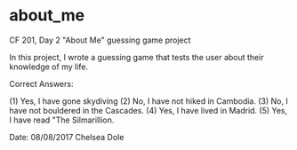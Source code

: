 # about_me
CF 201, Day 2
"About Me" guessing game project

In this project, I wrote a guessing game that tests the user about their knowledge of my life.

Correct Answers:

(1) Yes, I have gone skydiving
(2) No, I have not hiked in Cambodia.
(3) No, I have not bouldered in the Cascades.
(4) Yes, I have lived in Madrid.
(5) Yes, I have read "The Silmarillion.

Date: 08/08/2017
Chelsea Dole
